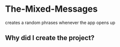 # The-Mixed-Messages
creates a random phrases whenever the app opens up
## Why did I create the project?
